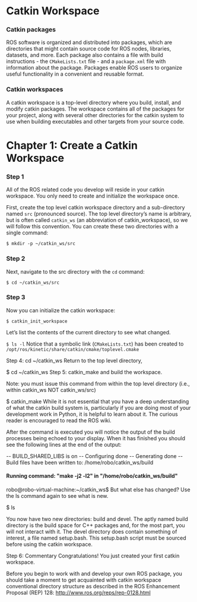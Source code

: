 # Catkin Workspace

### Catkin packages
ROS software is organized and distributed into packages, which are directories that might contain source code for ROS nodes, libraries, datasets, and more. Each package also contains a file with build instructions - the `CMakeLists.txt` file - and a `package.xml` file with information about the package. Packages enable ROS users to organize useful functionality in a convenient and reusable format.

### Catkin workspaces
A catkin workspace is a top-level directory where you build, install, and modify catkin packages. The workspace contains all of the packages for your project, along with several other directories for the catkin system to use when building executables and other targets from your source code.

# Chapter 1: Create a Catkin Workspace

### Step 1
All of the ROS related code you develop will reside in your catkin workspace. You only need to create and initialize the workspace once.

First, create the top level catkin workspace directory and a sub-directory named `src` (pronounced source). The top level directory’s name is arbitrary, but is often called `catkin_ws` (an abbreviation of catkin_workspace), so we will follow this convention. You can create these two directories with a single command:

`$ mkdir -p ~/catkin_ws/src`

### Step 2

Next, navigate to the src directory with the `cd` command:

`$ cd ~/catkin_ws/src`

### Step 3

Now you can initialize the catkin workspace:

`$ catkin_init_workspace`

Let’s list the contents of the current directory to see what changed.

`$ ls -l`
Notice that a symbolic link (`CMakeLists.txt`) has been created to `/opt/ros/kinetic/share/catkin/cmake/toplevel.cmake`

Step 4: cd ~/catkin_ws
Return to the top level directory,

$ cd ~/catkin_ws
Step 5: catkin_make
and build the workspace.

Note: you must issue this command from within the top level directory (i.e., within catkin_ws NOT catkin_ws/src)

$ catkin_make
While it is not essential that you have a deep understanding of what the catkin build system is, particularly if you are doing most of your development work in Python, it is helpful to learn about it. The curious reader is encouraged to read the ROS wiki.

After the command is executed you will notice the output of the build processes being echoed to your display. When it has finished you should see the following lines at the end of the output:

-- BUILD_SHARED_LIBS is on
-- Configuring done
-- Generating done
-- Build files have been written to: /home/robo/catkin_ws/build
####
#### Running command: "make -j2 -l2" in "/home/robo/catkin_ws/build"
####
robo@robo-virtual-machine:~/catkin_ws$
But what else has changed? Use the ls command again to see what is new.

$ ls

You now have two new directories: build and devel. The aptly named build directory is the build space for C++ packages and, for the most part, you will not interact with it. The devel directory does contain something of interest, a file named setup.bash. This setup.bash script must be sourced before using the catkin workspace.

Step 6: Commentary
Congratulations! You just created your first catkin workspace.

Before you begin to work with and develop your own ROS package, you should take a moment to get acquainted with catkin workspace conventional directory structure as described in the ROS Enhancement Proposal (REP) 128: http://www.ros.org/reps/rep-0128.html

